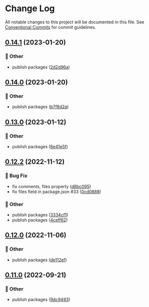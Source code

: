 # Change Log

All notable changes to this project will be documented in this file.
See [Conventional Commits](https://conventionalcommits.org) for commit guidelines.

## [0.14.1](https://github.com/daybrush/ruler/blob/master/packages/preact-ruler/compare/preact-ruler@0.14.0...preact-ruler@0.14.1) (2023-01-20)


### :mega: Other

* publish packages ([2d2d96a](https://github.com/daybrush/ruler/blob/master/packages/preact-ruler/commit/2d2d96ac218d45278ebfecdd52424a60a2da1ec9))



## [0.14.0](https://github.com/daybrush/ruler/blob/master/packages/preact-ruler/compare/preact-ruler@0.13.0...preact-ruler@0.14.0) (2023-01-20)


### :mega: Other

* publish packages ([b7f8d2a](https://github.com/daybrush/ruler/blob/master/packages/preact-ruler/commit/b7f8d2a3041202dd89c3da14a7e93cd6ace206bb))



## [0.13.0](https://github.com/daybrush/ruler/blob/master/packages/preact-ruler/compare/preact-ruler@0.12.2...preact-ruler@0.13.0) (2023-01-12)


### :mega: Other

* publish packages ([6e41e5f](https://github.com/daybrush/ruler/blob/master/packages/preact-ruler/commit/6e41e5f910f84f68b8db80b493a8c683ab755381))



## [0.12.2](https://github.com/daybrush/ruler/blob/master/packages/preact-ruler/compare/preact-ruler@0.12.0...preact-ruler@0.12.2) (2022-11-12)


### :bug: Bug Fix

* fix comments, files property ([d8bc095](https://github.com/daybrush/ruler/blob/master/packages/preact-ruler/commit/d8bc095c5e25e630d720c7b255cf4b42ada6c582))
* fix files field in package.json #33 ([0cd0888](https://github.com/daybrush/ruler/blob/master/packages/preact-ruler/commit/0cd0888f667621af308fa9f3e3f1b51aadac3a29))


### :mega: Other

* publish packages ([3334cf1](https://github.com/daybrush/ruler/blob/master/packages/preact-ruler/commit/3334cf1ad0f2bdd66d4a1a6fc26202f026077671))
* publish packages ([4ceff62](https://github.com/daybrush/ruler/blob/master/packages/preact-ruler/commit/4ceff62e5224779578e61a4e3b0362f6597feecf))



## [0.12.0](https://github.com/daybrush/ruler/blob/master/packages/preact-ruler/compare/preact-ruler@0.11.0...preact-ruler@0.12.0) (2022-11-06)


### :mega: Other

* publish packages ([de112ef](https://github.com/daybrush/ruler/blob/master/packages/preact-ruler/commit/de112ef49f2b4063a0b8e810abff0d646da5c3d1))



## [0.11.0](https://github.com/daybrush/ruler/blob/master/packages/preact-ruler/compare/preact-ruler@0.10.0...preact-ruler@0.11.0) (2022-09-21)


### :mega: Other

* publish packages ([9dc9493](https://github.com/daybrush/ruler/blob/master/packages/preact-ruler/commit/9dc9493020206310eb807d7c6d52e9b683f23723))
